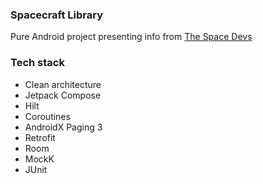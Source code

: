 ### Spacecraft Library
Pure Android project presenting info from [The Space Devs](https://thespacedevs.com/)

### Tech stack
- Clean architecture
- Jetpack Compose
- Hilt
- Coroutines
- AndroidX Paging 3
- Retrofit
- Room
- MockK
- JUnit
